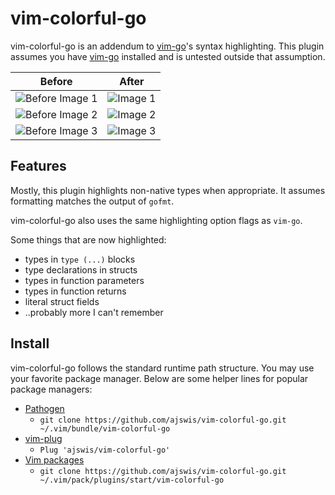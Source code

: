 # vim-colorful-go

vim-colorful-go is an addendum to [vim-go](https://github.com/fatih/vim-go)'s
syntax highlighting. This plugin assumes you have
[vim-go](https://github.com/fatih/vim-go) installed and is untested outside that
assumption.

| Before                                                                                     | After                                                                         |
| ---                                                                                        | ---                                                                           |
| ![Before Image 1](https://s3.amazonaws.com/ajswis-images/vim-colorful-go/beforeimage1.png) | ![Image 1](https://s3.amazonaws.com/ajswis-images/vim-colorful-go/image1.png) |
| ![Before Image 2](https://s3.amazonaws.com/ajswis-images/vim-colorful-go/beforeimage2.png) | ![Image 2](https://s3.amazonaws.com/ajswis-images/vim-colorful-go/image2.png) |
| ![Before Image 3](https://s3.amazonaws.com/ajswis-images/vim-colorful-go/beforeimage3.png) | ![Image 3](https://s3.amazonaws.com/ajswis-images/vim-colorful-go/image3.png) |

## Features

Mostly, this plugin highlights non-native types when appropriate. It assumes
formatting matches the output of `gofmt`.

vim-colorful-go also uses the same highlighting option flags as `vim-go`.

Some things that are now highlighted:
* types in `type (...)` blocks
* type declarations in structs
* types in function parameters
* types in function returns
* literal struct fields
* ..probably more I can't remember

## Install

vim-colorful-go follows the standard runtime path structure. You may use your
favorite package manager. Below are some helper lines for popular package
managers:

*  [Pathogen](https://github.com/tpope/vim-pathogen)
    * `git clone https://github.com/ajswis/vim-colorful-go.git ~/.vim/bundle/vim-colorful-go`
*  [vim-plug](https://github.com/junegunn/vim-plug)
    * `Plug 'ajswis/vim-colorful-go'`
*  [Vim packages](http://vimhelp.appspot.com/repeat.txt.html#packages)
    * `git clone https://github.com/ajswis/vim-colorful-go.git ~/.vim/pack/plugins/start/vim-colorful-go`

